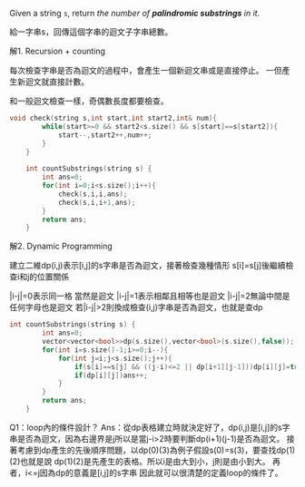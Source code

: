 Given a string `s`, return _the number of **palindromic substrings** in it_.

給一字串s，回傳這個字串的迴文子字串總數。

解1.  Recursion + counting

每次檢查字串是否為迴文的過程中，會產生一個新迴文串或是直接停止。
一但產生新迴文就直接計數。

和一般迴文檢查一樣，奇偶數長度都要檢查。

```cpp
void check(string s,int start,int start2,int& num){
        while(start>=0 && start2<s.size() && s[start]==s[start2]){
            start--,start2++,num++;
        }
    }
    
    int countSubstrings(string s) {
        int ans=0;
        for(int i=0;i<s.size();i++){
            check(s,i,i,ans);
            check(s,i,i+1,ans);
        }
        return ans;
    }
```

解2. Dynamic Programming

建立二維dp(i,j)表示[i,j]的s字串是否為迴文，接著檢查幾種情形
s[i]=s[j]後繼續檢查i和j的位置關係

|i-j|=0表示同一格 當然是迴文
|i-j|=1表示相鄰且相等也是迴文
|i-j|=2無論中間是任何字母也是迴文
若|i-j|>2則換成檢查(i,j)字串是否為迴文，也就是查dp

```cpp
int countSubstrings(string s) {
        int ans=0;
        vector<vector<bool>>dp(s.size(),vector<bool>(s.size(),false));
        for(int i=s.size()-1;i>=0;i--){
            for(int j=i;j<s.size();j++){
                if(s[i]==s[j] && ((j-i)<=2 || dp[i+1][j-1]))dp[i][j]=true;
                if(dp[i][j])ans++;
            }
        }
        return ans;
    }
```

Q1：loop內的條件設計？
Ans：從dp表格建立時就決定好了，dp(i,j)是[i,j]的s字串是否為迴文，因為右邊界是j所以是當j-i>2時要判斷dp(i+1)(j-1)是否為迴文。
接著考慮到dp產生的先後順序問題，以dp(0)(3)為例子假設s(0)=s(3)，要查找dp(1)(2)也就是說
dp(1)(2)是先產生的表格。所以i是由大到小，j則是由小到大。
再者，i<=j因為dp的意義是[i,j]的s字串
因此就可以很清楚的定義loop的條件了。